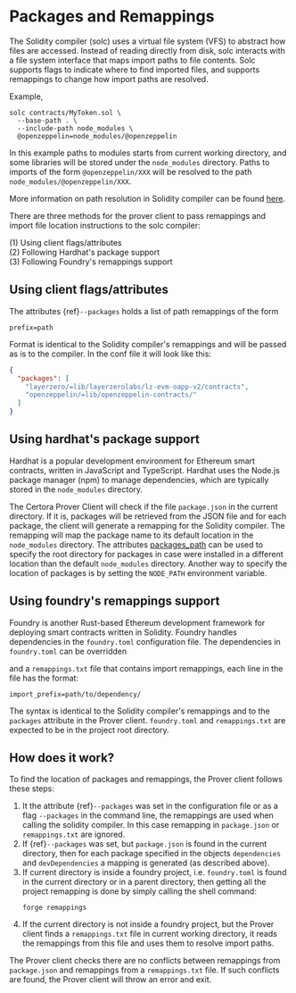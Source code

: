 # Packages and Remappings

The Solidity compiler \(solc\) uses a virtual file system \(VFS\) to abstract how
files are accessed. Instead of reading directly from disk, solc interacts with a
file system interface that maps import paths to file contents. 
Solc supports flags to indicate where to find imported files, and supports remappings to change 
how import paths are resolved.  

Example,
```shell
solc contracts/MyToken.sol \
  --base-path . \
  --include-path node_modules \
  @openzeppelin=node_modules/@openzeppelin

```
In this example paths to modules starts from current working directory, and some libraries will be stored under 
the `node_modules` directory. Paths to imports of the form `@openzeppelin/XXX` will be resolved to the path
 `node_modules/@openzeppelin/XXX`.

More information on path resolution in Solidity compiler can be found  [here](https://docs.soliditylang.org/en/latest/path-resolution.html).  

There are three methods for the prover client to pass remappings and import file location instructions 
to the solc compiler:   

\(1\) Using client flags/attributes  
\(2\) Following Hardhat's package support  
\(3\) Following Foundry's remappings support

## Using client flags/attributes

The attributes {ref}`--packages` holds a list of path remappings of the form 
```text
prefix=path
```
Format is identical to the Solidity compiler's remappings and will be passed as is to the compiler.
In the conf file it will look like this:

```json
{
  "packages": [
    "layerzero/=lib/layerzerolabs/lz-evm-oapp-v2/contracts",
    "openzeppelin/=lib/openzeppelin-contracts/"
  ]
}
```

## Using hardhat's package support
Hardhat is a popular development environment for Ethereum smart contracts, written in JavaScript and TypeScript.
Hardhat uses the Node.js package manager (npm) to manage dependencies, which are typically stored in 
the `node_modules` directory.

The Certora Prover Client will check if  the file `package.json` in the current directory. 
If it is, packages will be retrieved from the JSON file and for each package, the client will generate a remapping
for the Solidity compiler. The remapping will map the package name to its default location in the `node_modules` directory.
The  attributes [packages_path](options.md#packages_path) can be used to specify the root directory for packages in
case were installed in a different location than the default `node_modules` directory. 
Another way to specify the location of packages is by setting the `NODE_PATH` environment variable.


## Using foundry's remappings support
Foundry is another Rust-based Ethereum development framework for deploying smart 
contracts written in Solidity. 
Foundry handles dependencies in the `foundry.toml` configuration file. The dependencies in `foundry.toml` can be 
overridden

and a `remappings.txt` file that contains import remappings, each line in the file has the format:  
```text
import_prefix=path/to/dependency/
```
The syntax is identical to the Solidity compiler's remappings and to the `packages` attribute in the Prover client.
`foundry.toml` and `remappings.txt` are expected to be in the project root directory.

## How does it work?

To find the location of packages and remappings, the Prover client follows these steps:
1. It the attribute {ref}`--packages` was set in the configuration file or as a flag `--packages` in the command line,
   the remappings are used when calling the solidity compiler. In this case remapping in `package.json` or `remappings.txt` are ignored.
2. If {ref}`--packages` was set, but `package.json` is found in the current directory, then for each package
   specified in the objects `dependencies` and `devDependencies` a mapping is generated (as described above).
3. If current directory is inside a foundry project, i.e. `foundry.toml` is found in the current directory or in a parent directory, 
   then getting all the project remapping is done by simply calling the shell command:
   ```shell
   forge remappings
   ```
4. If the current directory is not inside a foundry project, but the Prover client finds a `remappings.txt` file in current working directory,
   it reads the remappings from this file and uses them to resolve import paths.

The Prover client checks there are no conflicts between remappings from `package.json` and remappings from a `remappings.txt` file.
If such conflicts are found, the Prover client will throw an error and exit.